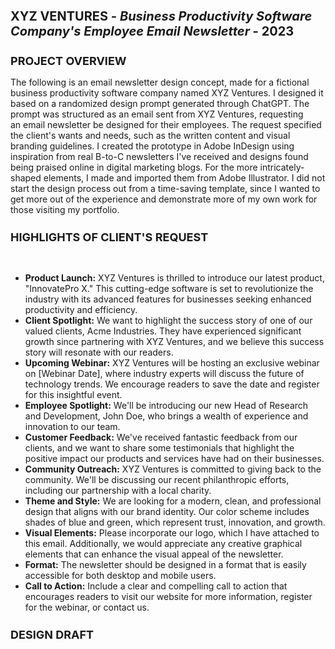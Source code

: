 <h1 style="font-size: 20px">XYZ VENTURES - <i>Business Productivity Software Company's Employee Email Newsletter</i> - 2023</h1>
<h2 style="font-size: 18px">PROJECT OVERVIEW</h2>
The following is an email newsletter design concept, made for a fictional business productivity software company named XYZ Ventures. I designed it based on a randomized design prompt generated through ChatGPT. The prompt was structured as an email sent from XYZ Ventures, requesting an email newsletter be designed for their employees. The request specified the client's wants and needs, such as the written content and visual branding guidelines. I created the prototype in Adobe InDesign using inspiration from real B-to-C newsletters I've received and designs found being praised online in digital marketing blogs. For the more intricately-shaped elements, I made and imported them from Adobe Illustrator. I did not start the design process out from a time-saving template, since I wanted to get more out of the experience and demonstrate more of my own work for those visiting my portfolio.
<h2 style="font-size: 18px">HIGHLIGHTS OF CLIENT'S REQUEST</h2>
<br>
<ul>
<li><b>Product Launch:</b> XYZ Ventures is thrilled to introduce our latest product, "InnovatePro X." This cutting-edge software is set to revolutionize the industry with its advanced features for businesses seeking enhanced productivity and efficiency.
</li>
<li><b>Client Spotlight:</b> We want to highlight the success story of one of our valued clients, Acme Industries. They have experienced significant growth since partnering with XYZ Ventures, and we believe this success story will resonate with our readers.
</li>
<li><b>Upcoming Webinar:</b> XYZ Ventures will be hosting an exclusive webinar on [Webinar Date], where industry experts will discuss the future of technology trends. We encourage readers to save the date and register for this insightful event.
</li>
<li><b>Employee Spotlight:</b> We'll be introducing our new Head of Research and Development, John Doe, who brings a wealth of experience and innovation to our team.
</li>
<li><b>Customer Feedback:</b> We've received fantastic feedback from our clients, and we want to share some testimonials that highlight the positive impact our products and services have had on their businesses.
</li>
<li><b>Community Outreach:</b> XYZ Ventures is committed to giving back to the community. We'll be discussing our recent philanthropic efforts, including our partnership with a local charity.
</li>
<li><b>Theme and Style:</b> We are looking for a modern, clean, and professional design that aligns with our brand identity. Our color scheme includes shades of blue and green, which represent trust, innovation, and growth.
</li>
<li><b>Visual Elements:</b> Please incorporate our logo, which I have attached to this email. Additionally, we would appreciate any creative graphical elements that can enhance the visual appeal of the newsletter.
</li>
<li><b>Format:</b> The newsletter should be designed in a format that is easily accessible for both desktop and mobile users.
</li>
<li><b>Call to Action:</b> Include a clear and compelling call to action that encourages readers to visit our website for more information, register for the webinar, or contact us.
</li>
</ul>
<h2 style="font-size: 18px">DESIGN DRAFT</h2>
<div align="center"><a href="https://github.com/RachelMHoffman/InDesign-Newsletter-Project-XYZ/blob/main/XYZ-Ventures-Full-View.pdf"></a></div>
